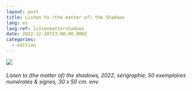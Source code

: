 ```yaml
---
layout: post
title: Listen to (the matter of) the Shadows
lang: es
lang-ref: listenmattershadows
date: 2022-12-20T23:00:00.000Z
categories:
  - edition
---
```


![](</Listen to (the matter of) the shadows SCAN (300) UP.jpg>)

###### *Listen to (the matter of) the shadows*, 2022, sérigraphie, 50 exemplaires numérotés & signés, 30 x 50 cm. env.
